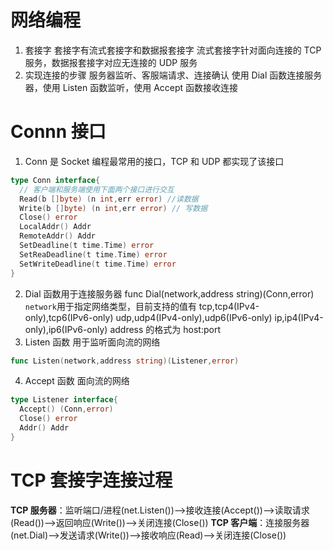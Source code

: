 # 网络编程

1. 套接字
   套接字有流式套接字和数据报套接字
   流式套接字针对面向连接的 TCP 服务，数据报套接字对应无连接的 UDP 服务
2. 实现连接的步骤
   服务器监听、客服端请求、连接确认
   使用 Dial 函数连接服务器，使用 Listen 函数监听，使用 Accept 函数接收连接

# Connn 接口

1. Conn 是 Socket 编程最常用的接口，TCP 和 UDP 都实现了该接口

```go
type Conn interface{
  // 客户端和服务端使用下面两个接口进行交互
  Read(b []byte) (n int,err error) //读数据
  Write(b []byte) (n int,err error) // 写数据
  Close() error
  LocalAddr() Addr
  RemoteAddr() Addr
  SetDeadline(t time.Time) error
  SetReaDeadline(t time.Time) error
  SetWriteDeadline(t time.Time) error
}
```

2. Dial 函数用于连接服务器
   func Dial(network,address string)(Conn,error)
   `network`用于指定网络类型，目前支持的值有
   tcp,tcp4(IPv4-only),tcp6(IPv6-only)
   udp,udp4(IPv4-only),udp6(IPv6-only)
   ip,ip4(IPv4-only),ip6(IPv6-only)
   address 的格式为 host:port
3. Listen 函数
   用于监听面向流的网络

```go
func Listen(network,address string)(Listener,error)
```

4. Accept 函数
   面向流的网络

```go
type Listener interface{
  Accept() (Conn,error)
  Close() error
  Addr() Addr
}
```

# TCP 套接字连接过程

**TCP 服务器**：监听端口/进程(net.Listen())——>接收连接(Accept())——>读取请求(Read())——>返回响应(Write())——>关闭连接(Close())
**TCP 客户端**：连接服务器(net.Dial)——>发送请求(Write())——>接收响应(Read)——>关闭连接(Close())
